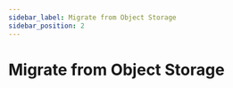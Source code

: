 ```yaml
---
sidebar_label: Migrate from Object Storage
sidebar_position: 2
---
```

# Migrate from Object Storage
